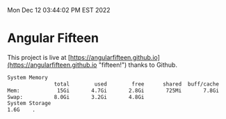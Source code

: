 Mon Dec 12 03:44:02 PM EST 2022

# Angular Fifteen


This project is live at [https://angularfifteen.github.io](https://angularfifteen.github.io "fifteen!") thanks to Github.

```bash
System Memory
               total        used        free      shared  buff/cache   available
Mem:            15Gi       4.7Gi       2.8Gi       725Mi       7.8Gi       9.6Gi
Swap:          8.0Gi       3.2Gi       4.8Gi
System Storage
1.6G	.
```
```bash
